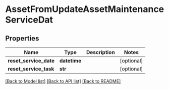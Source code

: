 # AssetFromUpdateAssetMaintenanceServiceDat

## Properties
Name | Type | Description | Notes
------------ | ------------- | ------------- | -------------
**reset_service_date** | **datetime** |  | [optional] 
**reset_service_task** | **str** |  | [optional] 

[[Back to Model list]](../README.md#documentation-for-models) [[Back to API list]](../README.md#documentation-for-api-endpoints) [[Back to README]](../README.md)


